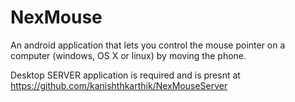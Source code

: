 # NexMouse
An android application that lets you control the mouse pointer on a computer (windows, OS X or linux) by moving the phone.

Desktop SERVER application is required and is presnt at https://github.com/kanishthkarthik/NexMouseServer
